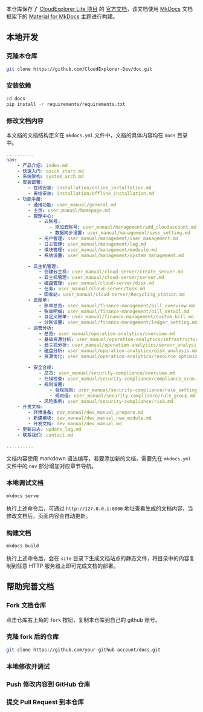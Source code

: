 本仓库保存了 [CloudExplorer Lite 项目]() 的 [官方文档](https://fit2cloud.com/cloudexplorer-lite/docs/)，该文档使用 [MkDocs]() 文档框架下的 [Material for MkDocs]() 主题进行构建。

## 本地开发

### 克隆本仓库
```bash
git clone https://github.com/CloudExplorer-Dev/doc.git
```

### 安装依赖
```bash
cd docs
pip install -r requirements/requirements.txt
```

### 修改文档内容
本文档的文档结构定义在 `mkdocs.yml` 文件中，文档的具体内容均在 `docs` 目录中。
```yaml
..........
nav:
    - 产品介绍: index.md
    - 快速入门: quick_start.md
    - 系统架构: system_arch.md
    - 安装部署:
        - 在线安装: installation/online_installation.md
        - 离线安装: installation/offline_installation.md
    - 功能手册:
        - 通用功能: user_manual/general.md
        - 主页: user_manual/homepage.md
        - 管理中心:
            - 云账号: 
                - 添加云账号: user_manual/management/add_cloudaccount.md
                - 数据同步设置: user_manual/management/sysn_setting.md
            - 用户管理: user_manual/management/user_management.md
            - 日志管理: user_manual/management/log.md
            - 模块管理: user_manual/management/modoule.md
            - 系统设置: user_manual/management/system_management.md

        - 云主机管理:
            - 创建云主机: user_manual/cloud-server/create_server.md
            - 云主机管理: user_manual/cloud-server/server.md
            - 磁盘管理: user_manual/cloud-server/disk.md
            - 任务: user_manual/cloud-server/task.md
            - 回收站: user_manual/cloud-server/Recycling_station.md
        - 云账单:
            - 账单总览: user_manual/finance-management/bill_overview.md
            - 账单明细: user_manual/finance-management/bill_detail.md
            - 自定义账单: user_manual/finance-management/custom_bill.md
            - 分账设置: user_manual/finance-management/ledger_setting.md 
        - 运营分析:
            - 总览: user_manual/operation-analytics/overview.md
            - 基础资源分析: user_manual/operation-analytics/infrastructure_analysis.md
            - 云主机分析: user_manual/operation-analytics/server_analysis.md
            - 磁盘分析: user_manual/operation-analytics/disk_analysis.md
            - 资源优化: user_manual/operation-analytics/resource optimization.md
     
        - 安全合规:
            - 总览: user_manual/security-compliance/overview.md
            - 扫描检查: user_manual/security-compliance/compliance_scan.md
            - 规则设置: 
                - 合规规则: user_manual/security-compliance/rule_setting.md
                - 规则组: user_manual/security-compliance/rule_group.md
            - 风险条例: user_manual/security-compliance/risk.md
    - 开发文档:
        - 环境准备: dev_manual/dev_manual_prepare.md
        - 新建模块: dev_manual/dev_manual_new_module.md
        - 开发文档: dev_manual/dev_manual.md
    - 更新日志: update_log.md
    - 联系我们: contact.md

..........
```

文档内容使用 markdown 语法编写，若要添加新的文档，需要先在 `mkdocs.yml` 文件中的 `nav` 部分增加对应章节导航。

### 本地调试文档
```bash
mkdocs serve
```
执行上述命令后，可通过 `http://127.0.0.1:8000` 地址查看生成的文档内容，当修改文档后，页面内容会自动更新。

### 构建文档
```bash
mkdocs build
```

执行上述命令后，会在 `site` 目录下生成文档站点的静态文件，将目录中的内容复制到任意 HTTP 服务器上即可完成文档的部署。

## 帮助完善文档

### Fork 文档仓库
点击仓库右上角的 `fork` 按钮，复制本仓库到自己的 github 账号。

### 克隆 fork 后的仓库
```bash
git clone https://github.com/your-github-account/docs.git
```

### 本地修改并调试

### Push 修改内容到 GitHub 仓库

### 提交 Pull Request 到本仓库
